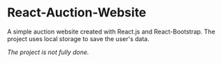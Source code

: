 # React-Auction-Website
A simple auction website created with React.js and React-Bootstrap. The project uses local storage to save the user's data.

_The project is not fully done._

